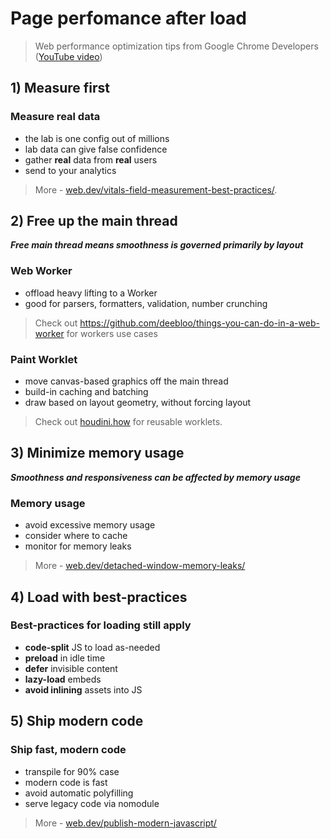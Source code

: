 # Page perfomance after load
> Web performance optimization tips from Google Chrome Developers ([YouTube video](//www.youtube.com/watch?v=4QkuvwRftTw))

## 1) Measure first

### Measure real data

* the lab is one config out of millions
* lab data can give false confidence
* gather **real** data from **real** users
* send to your analytics

> More - [web.dev/vitals-field-measurement-best-practices/](//web.dev/vitals-field-measurement-best-practices/).

## 2) Free up the main thread

***Free main thread means smoothness is governed primarily by layout***

### Web Worker

* offload heavy lifting to a Worker
* good for parsers, formatters, validation, number crunching

> Check out https://github.com/deebloo/things-you-can-do-in-a-web-worker for workers use cases

### Paint Worklet

* move canvas-based graphics off the main thread
* build-in caching and batching
* draw based on layout geometry, without forcing layout

> Check out [houdini.how](//houdini.how) for reusable worklets.

## 3) Minimize memory usage

***Smoothness and responsiveness can be affected by memory usage***

### Memory usage

* avoid excessive memory usage
* consider where to cache
* monitor for memory leaks

> More - [web.dev/detached-window-memory-leaks/](//web.dev/detached-window-memory-leaks/)

## 4) Load with best-practices

### Best-practices for loading still apply

* **code-split** JS to load as-needed
* **preload** in idle time
* **defer** invisible content
* **lazy-load** embeds
* **avoid inlining** assets into JS

## 5) Ship modern code

### Ship fast, modern code

* transpile for 90% case
* modern code is fast
* avoid automatic polyfilling
* serve legacy code via nomodule

> More - [web.dev/publish-modern-javascript/](//web.dev/publish-modern-javascript/)
